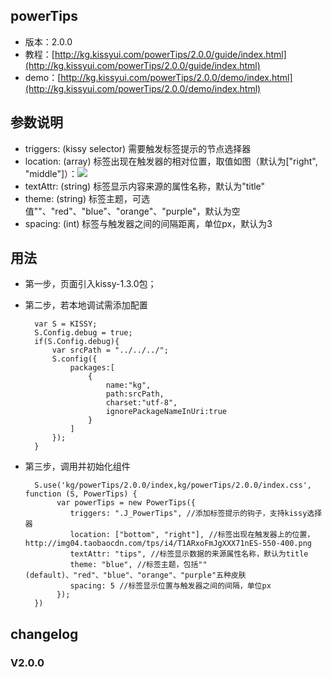 ## powerTips

* 版本：2.0.0
* 教程：[http://kg.kissyui.com/powerTips/2.0.0/guide/index.html](http://kg.kissyui.com/powerTips/2.0.0/guide/index.html)
* demo：[http://kg.kissyui.com/powerTips/2.0.0/demo/index.html](http://kg.kissyui.com/powerTips/2.0.0/demo/index.html)

## 参数说明

* triggers: (kissy selector) 需要触发标签提示的节点选择器
* location: (array) 标签出现在触发器的相对位置，取值如图（默认为["right", "middle"]）：![](http://www.seejs.com/wp-content/uploads/2013/06/powertips.png) 
* textAttr: (string) 标签显示内容来源的属性名称，默认为"title"
* theme: (string) 标签主题，可选值""、"red"、"blue"、"orange"、"purple"，默认为空
* spacing: (int) 标签与触发器之间的间隔距离，单位px，默认为3

## 用法

* 第一步，页面引入kissy-1.3.0包；
* 第二步，若本地调试需添加配置

		var S = KISSY;
	    S.Config.debug = true;
	    if(S.Config.debug){
	        var srcPath = "../../../";
	        S.config({
	            packages:[
	                {
	                    name:"kg",
	                    path:srcPath,
	                    charset:"utf-8",
	                    ignorePackageNameInUri:true
	                }
	            ]
	        });
	    }

* 第三步，调用并初始化组件
	
		S.use('kg/powerTips/2.0.0/index,kg/powerTips/2.0.0/index.css', function (S, PowerTips) {
	         var powerTips = new PowerTips({
	            triggers: ".J_PowerTips", //添加标签提示的钩子，支持kissy选择器
	            location: ["bottom", "right"], //标签出现在触发器上的位置，http://img04.taobaocdn.com/tps/i4/T1ARxoFmJgXXX71nES-550-400.png
	            textAttr: "tips", //标签显示数据的来源属性名称，默认为title
	            theme: "blue", //标签主题，包括""(default)、"red"、"blue"、"orange"、"purple"五种皮肤
	            spacing: 5 //标签显示位置与触发器之间的间隔，单位px
	         });
	    })

## changelog

### V2.0.0


